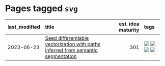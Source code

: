 # Pages tagged `svg`

|last_modified|title|est. idea maturity|tags
|:---|:---|---:|:---|
|2023-06-23|[Seed differentiable vectorization with paths inferred from semantic segmentation](../vectorize_anything.md)|301|[![](https://img.shields.io/badge/tag-experimentation-92ab1c)](../tags/experimentation.md) [![](https://img.shields.io/badge/tag-segmentation-e3be61)](../tags/segmentation.md) [![](https://img.shields.io/badge/tag-svg-e9b626)](../tags/svg.md) [![](https://img.shields.io/badge/tag-tooling-53417a)](../tags/tooling.md)|